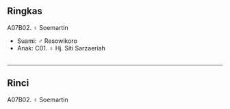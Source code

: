 ## Ringkas

A07B02. ♀ Soemartin
	<br/>

*	Suami: ♂ Resowikoro
	<br/> 
*	Anak: C01. ♀ Hj. Siti Sarzaeriah
	<br/><br/>

-- -- --

## Rinci

A07B02. ♀ Soemartin
	<br/>
